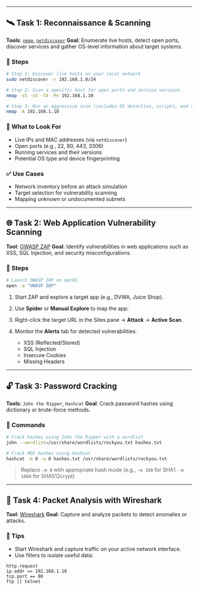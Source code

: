 
---

## 🛰️ Task 1: Reconnaissance & Scanning

**Tools**: [`nmap`](https://nmap.org/), [`netdiscover`](https://github.com/alexxy/netdiscover)
**Goal**: Enumerate live hosts, detect open ports, discover services and gather OS-level information about target systems.

### 🔧 Steps

```bash
# Step 1: Discover live hosts on your local network
sudo netdiscover -r 192.168.1.0/24

# Step 2: Scan a specific host for open ports and service versions
nmap -sS -sV -T4 -Pn 192.168.1.10

# Step 3: Run an aggressive scan (includes OS detection, scripts, and traceroute)
nmap -A 192.168.1.10
```

### 🧠 What to Look For

* Live IPs and MAC addresses (via `netdiscover`)
* Open ports (e.g., 22, 80, 443, 3306)
* Running services and their versions
* Potential OS type and device fingerprinting

### ✅ Use Cases

* Network inventory before an attack simulation
* Target selection for vulnerability scanning
* Mapping unknown or undocumented subnets


---

## 🌐 Task 2: Web Application Vulnerability Scanning

**Tool**: [OWASP ZAP](https://www.zaproxy.org/)
**Goal**: Identify vulnerabilities in web applications such as XSS, SQL Injection, and security misconfigurations.

### 🔧 Steps

```bash
# Launch OWASP ZAP on macOS
open -a "OWASP ZAP"
```

1. Start ZAP and explore a target app (e.g., DVWA, Juice Shop).
2. Use **Spider** or **Manual Explore** to map the app.
3. Right-click the target URL in the Sites pane → **Attack** → **Active Scan**.
4. Monitor the **Alerts** tab for detected vulnerabilities:

   * XSS (Reflected/Stored)
   * SQL Injection
   * Insecure Cookies
   * Missing Headers

---

## 🔓 Task 3: Password Cracking

**Tools**: `John the Ripper`, `Hashcat`
**Goal**: Crack password hashes using dictionary or brute-force methods.

### 🔧 Commands

```bash
# Crack hashes using John the Ripper with a wordlist
john --wordlist=/usr/share/wordlists/rockyou.txt hashes.txt

# Crack MD5 hashes using Hashcat
hashcat -m 0 -a 0 hashes.txt /usr/share/wordlists/rockyou.txt
```

> Replace `-m 0` with appropriate hash mode (e.g., `-m 100` for SHA1, `-m 1800` for SHA512crypt)

---

## 📡 Task 4: Packet Analysis with Wireshark

**Tool**: [Wireshark](https://www.wireshark.org/)
**Goal**: Capture and analyze packets to detect anomalies or attacks.

### 🔧 Tips

* Start Wireshark and capture traffic on your active network interface.
* Use filters to isolate useful data:

```wireshark
http.request
ip.addr == 192.168.1.10
tcp.port == 80
ftp || telnet
```

